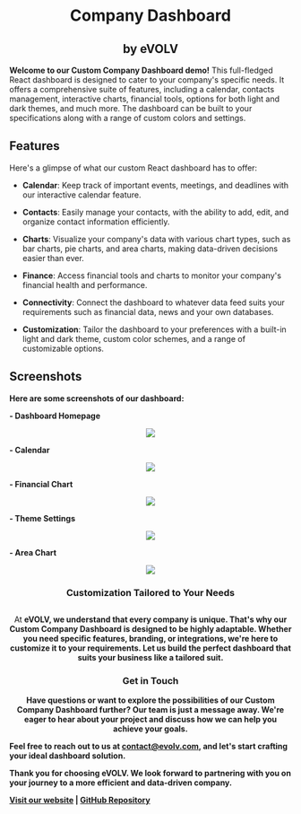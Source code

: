 <p align="center">
<h1 align="center"><b>Company Dashboard</b></h1>
   <h2 align="center">by eVOLV</h2>
</p>

<b>Welcome to our Custom Company Dashboard demo!</b> This full-fledged React dashboard is designed to cater to your company's specific needs. It offers a comprehensive suite of features, including a calendar, contacts management, interactive charts, financial tools, options for both light and dark themes, and much more. The dashboard can be built to your specifications along with a range of custom colors and settings.

## Features

Here's a glimpse of what our custom React dashboard has to offer:

- **Calendar**: Keep track of important events, meetings, and deadlines with our interactive calendar feature.

- **Contacts**: Easily manage your contacts, with the ability to add, edit, and organize contact information efficiently.

- **Charts**: Visualize your company's data with various chart types, such as bar charts, pie charts, and area charts, making data-driven decisions easier than ever.

- **Finance**: Access financial tools and charts to monitor your company's financial health and performance.

- **Connectivity**: Connect the dashboard to whatever data feed suits your requirements such as financial data, news and your own databases.

- **Customization**: Tailor the dashboard to your preferences with a built-in light and dark theme, custom color schemes, and a range of customizable options.

## Screenshots

<b>Here are some screenshots of our dashboard:</b>

<b>- Dashboard Homepage</b>
<p align="center">
<img src="https://github.com/fintechwizard/dashboard/assets/107593481/a6f6748f-4d06-401a-ae03-56f165d91996">
</p>

<b>- Calendar</b>
<p align="center">
<img src="https://github.com/fintechwizard/dashboard/assets/107593481/1490bfbb-f1da-4a8b-8113-beae17f2ee37">
</p>

<b>- Financial Chart</b>
<p align="center">
<img src="https://github.com/fintechwizard/dashboard/assets/107593481/f5675cca-6d14-45e1-b206-25c8c7687bfd">
</p>

<b>- Theme Settings</b>
<p align="center">
<img src="https://github.com/fintechwizard/dashboard/assets/107593481/153519c9-167c-41ff-be62-057f3cc6d375">
</p>

<b>- Area Chart</b>
<p align="center">
<img src="https://github.com/fintechwizard/dashboard/assets/107593481/866c77a6-1efc-4f92-a9d8-388ad2418e9e">
</p>

<h3 align="center">Customization Tailored to Your Needs</h3>

## 
<p align="center">
At <b>eVOLV<b/>, we understand that every company is unique. That's why our Custom Company Dashboard is designed to be highly adaptable. Whether you need specific features, branding, or integrations, we're here to customize it to your requirements. Let us build the perfect dashboard that suits your business like a tailored suit.
</p>
   
<h3 align="center">Get in Touch</h3>
<p align="center">
Have questions or want to explore the possibilities of our Custom Company Dashboard further? Our team is just a message away. We're eager to hear about your project and discuss how we can help you achieve your goals.

Feel free to reach out to us at [contact@evolv.com](mailto:contact@evolv.com), and let's start crafting your ideal dashboard solution.

Thank you for choosing eVOLV. We look forward to partnering with you on your journey to a more efficient and data-driven company.

[Visit our website](https://www.evolv.com) | [GitHub Repository](https://github.com/fintechwizard/dashboard)
</p>









